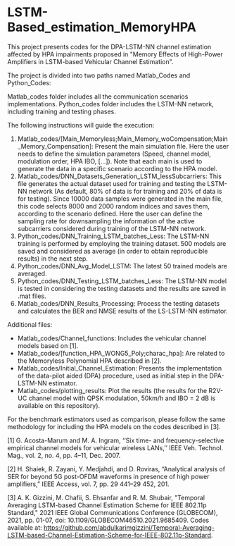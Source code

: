 # LSTM-Based_estimation_MemoryHPA
This project presents codes for the DPA-LSTM-NN channel estimation affected by HPA impairments proposed in "Memory Effects of High-Power Amplifiers in
LSTM-based Vehicular Channel Estimation".

The project is divided into two paths named Matlab_Codes and Python_Codes:

Matlab_codes folder includes all the communication scenarios implementations.
Python_codes folder includes the LSTM-NN network, including training and testing phases. 

The following instructions will guide the execution:
1) Matlab_codes/[Main_Memoryless;Main_Memory_woCompensation;Main_Memory_Compensation]: Present the main simulation file. Here the user needs to define the simulation parameters (Speed, channel model, modulation order, HPA IBO, [...]). Note that each main is used to generate the data in a specific scenario according to the HPA model. 
2) Matlab_codes/DNN_Datasets_Generation_LSTM_lessSubcarriers: This file generates the actual dataset used for training and testing the LSTM-NN network (As default, 80% of data is for training and 20% of data is for testing). Since 10000 data samples were generated in the main file,  this code selects 8000 and 2000 random indices and saves them, according to the scenario defined.  Here the user can define the sampling rate for downsampling the information of the active subcarriers considered during training of the LSTM-NN network.
3) Python_codes/DNN_Training_LSTM_batches_Less: The LSTM-NN training is performed by employing the training dataset. 500 models are saved and considered as average (in order to obtain reproducible results) in the next step.
4) Python_codes/DNN_Avg_Model_LSTM: The latest 50 trained models are averaged.
5) Python_codes/DNN_Testing_LSTM_batches_Less: The LSTM-NN model is tested in considering the testing datasets and the results are saved in .mat files.
6) Matlab_codes/DNN_Results_Processing: Process the testing datasets and calculates the BER and NMSE results of the LS-LSTM-NN estimator.
	 
Additional files:
- Matlab_codes/Channel_functions: Includes the vehicular channel models based on [1].
- Matlab_codes/[function_HPA_WONG5_Poly;charac_hpa]: Are related to the Memoryless Polynomial HPA described in [2].
- Matlab_codes/Initial_Channel_Estimation: Presents the implementation of the data-pilot aided (DPA) procedure, used as initial step in the DPA-LSTM-NN estimator.
- Matlab_codes/plotting_results: Plot the results (the results for the R2V-UC channel model with QPSK modulation, 50km/h and IBO = 2 dB is available on this repository).

For the benchmark estimators used as comparison, please follow the same methodology for including the HPA models on the codes described in [3].

[1] G. Acosta-Marum and M. A. Ingram, ‘‘Six time- and frequency-selective empirical channel models for vehicular wireless LANs,’’ IEEE Veh. Technol. Mag., vol. 2, no. 4, pp. 4–11, Dec. 2007.

[2] H. Shaiek, R. Zayani, Y. Medjahdi, and D. Roviras, “Analytical analysis of SER for beyond 5G post-OFDM waveforms in presence of high power amplifiers,” IEEE Access, vol. 7, pp. 29 441–29 452, 201.

[3] A. K. Gizzini, M. Chafii, S. Ehsanfar and R. M. Shubair, "Temporal Averaging LSTM-based Channel Estimation Scheme for IEEE 802.11p Standard," 2021 IEEE Global Communications Conference (GLOBECOM), 2021, pp. 01-07, doi: 10.1109/GLOBECOM46510.2021.9685409. Codes available at: https://github.com/abdulkarimgizzini/Temporal-Averaging-LSTM-based-Channel-Estimation-Scheme-for-IEEE-802.11p-Standard.
